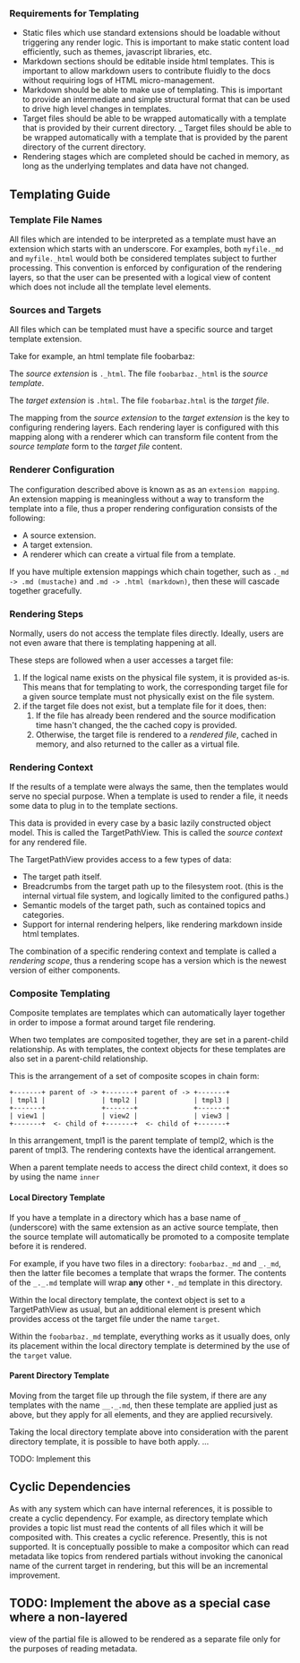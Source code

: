 ### Requirements for Templating

- Static files which use standard extensions should be loadable without
  triggering any render logic. This is important to make static content
  load efficiently, such as themes, javascript libraries, etc.
- Markdown sections should be editable inside html templates. This is important to allow markdown users to contribute fluidly to the docs without requiring logs of HTML micro-management.
- Markdown should be able to make use of templating. This is important to
  provide an intermediate and simple structural format that can be used
  to drive high level changes in templates.
- Target files should be able to be wrapped automatically with a template
  that is provided by their current directory.
_ Target files should be able to be wrapped automatically with a template
  that is provided by the parent directory of the current directory.
- Rendering stages which are completed should be cached in memory,
  as long as the underlying templates and data have not changed.
  

## Templating Guide

### Template File Names

All files which are intended to be interpreted as a template must have an
extension which starts with an underscore. For examples, both `myfile._md` and `myfile._html` would both be considered templates subject to
further processing. This convention is enforced by configuration of the
rendering layers, so that the user can be presented with a logical view
of content which does not include all the template level elements.

### Sources and Targets

All files which can be templated must have a specific source and target
template extension. 

Take for example, an html template file foobarbaz:

The _source extension_ is `._html`. The file `foobarbaz._html` is the _source template_.

The _target extension_ is `.html`. The file `foobarbaz.html` 
 is the _target file_. 
 
The mapping from the _source extension_ to the _target extension_ is the
key to configuring rendering layers. Each rendering layer is configured
with this mapping along with a renderer which can transform file content
from the _source template_ form to the _target file_ content.

### Renderer Configuration

The configuration described above is known as as an `extension mapping`. An extension mapping is meaningless without a way to transform the template into a file, thus a proper rendering configuration consists of the following:

- A source extension.
- A target extension.
- A renderer which can create a virtual file from a template.

If you have multiple extension mappings which chain together, such as `._md -> .md (mustache)` and `.md -> .html (markdown)`, then these will
cascade together gracefully.

### Rendering Steps

Normally, users do not access the template files directly. Ideally, users
are not even aware that there is templating happening at all.

These steps are followed when a user accesses a target file:

1. If the logical name exists on the physical file system, it is provided as-is. This means that for templating to work, the corresponding target file for a given source template must not physically exist on the file system.
2. if the target file does not exist, but a template file for it does, then:
    1. If the file has already been rendered and the source modification time hasn't changed, the the cached copy is provided.
    2. Otherwise, the target file is rendered to a _rendered file_, cached in memory, and also returned to the caller as a virtual file.  

### Rendering Context

If the results of a template were always the same, then the templates would serve no special purpose. When a template is used to render a file, it needs some data to plug in to the template sections.

This data is provided in every case by a basic lazily constructed object model. This is called the TargetPathView. This is called the _source context_ for any rendered file.

The TargetPathView provides access to a few types of data:

- The target path itself.
- Breadcrumbs from the target path up to the filesystem root. (this is the internal virtual file system, and logically limited to the configured paths.)
- Semantic models of the target path, such as contained topics and categories.
- Support for internal rendering helpers, like rendering markdown inside html templates.

The combination of a specific rendering context and template is called
a _rendering scope_, thus a rendering scope has a version which is
the newest version of either components.
 
### Composite Templating

Composite templates are templates which can automatically layer together
in order to impose a format around target file rendering.

When two templates are composited together, they are set in a parent-child
relationship. As with templates, the context objects for these templates
are also set in a parent-child relationship.

This is the arrangement of a set of composite scopes in chain form:

```
+-------+ parent of -> +-------+ parent of -> +-------+
| tmpl1 |              | tmpl2 |              | tmpl3 |
+-------+              +-------+              +-------+
| view1 |              | view2 |              | view3 |
+-------+  <- child of +-------+  <- child of +-------+
``` 

In this arrangement, tmpl1 is the parent template of templ2, which is the parent of tmpl3. The rendering contexts have the identical arrangement.

When a parent template needs to access the direct child context, it does
so by using the name `inner`

#### Local Directory Template

If you have a template in a directory which has a base name of `_` (underscore) with the same extension as an active source template, then the source template will automatically be promoted to a composite template before it is rendered. 

For example, if you have two files in a directory: `foobarbaz._md` and `_._md`, then the latter file becomes a template that wraps the former.
The contents of the `_._.md` template will wrap **any** other `*._md` template in this directory.

Within the local directory template, the context object is set to a TargetPathView as usual, but an additional element is present which provides access ot the target file under the name `target`.

Within the `foobarbaz._md` template, everything works as it usually does, 
only its placement within the local directory template is determined by
the use of the `target` value.

#### Parent Directory Template

Moving from the target file up through the file system, if there are any
templates with the name `__._.md`, then these template are applied just
as above, but they apply for all elements, and they are applied recursively.

Taking the local directory template above into consideration with the 
parent directory template, it is possible to have both apply. ...

TODO: Implement this

## Cyclic Dependencies

As with any system which can have internal references, it is possible
to create a cyclic dependency. For example, as directory template
which provides a topic list must read the contents of all files which
it will be composited with. This creates a cyclic reference. 
Presently, this is not supported. It is conceptually possible to
make a compositor which can read metadata like topics from rendered
partials without invoking the canonical name of the current target
in rendering, but this will be an incremental improvement.

## TODO: Implement the above as a special case where a non-layered
view of the partial file is allowed to be rendered as a separate file
only for the purposes of reading metadata.





 
   
    
 